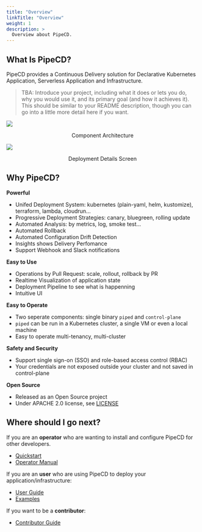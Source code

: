 ```yaml
---
title: "Overview"
linkTitle: "Overview"
weight: 1
description: >
  Overview about PipeCD.
---
```


## What Is PipeCD?

PipeCD provides a Continuous Delivery solution for Declarative Kubernetes Application, Serverless Application and Infrastructure.

> TBA: Introduce your project, including what it does or lets you do, why you would use it, and its primary goal (and how it achieves it). This should be similar to your README description, though you can go into a little more detail here if you want.

![](/images/architecture-overview.png)
<p style="text-align: center;">
Component Architecture
</p>

![](/images/deployment-details.png)
<p style="text-align: center;">
Deployment Details Screen
</p>

## Why PipeCD?

**Powerful**
- Unifed Deployment System: kubernetes (plain-yaml, helm, kustomize), terraform, lambda, cloudrun...
- Progressive Deployment Strategies: canary, bluegreen, rolling update
- Automated Analysis: by metrics, log, smoke test...
- Automated Rollback
- Automated Configuration Drift Detection
- Insights shows Delivery Perfomance
- Support Webhook and Slack notifications

**Easy to Use**
- Operations by Pull Request: scale, rollout, rollback by PR
- Realtime Visualization of application state
- Deployment Pipeline to see what is happenning
- Intuitive UI

**Easy to Operate**
- Two seperate components: single binary `piped` and `control-plane`
- `piped` can be run in a Kubernetes cluster, a single VM or even a local machine
- Easy to operate multi-tenancy, multi-cluster

**Safety and Security**
- Support single sign-on (SSO) and role-based access control (RBAC)
- Your credentials are not exposed outside your cluster and not saved in control-plane

**Open Source**

- Released as an Open Source project
- Under APACHE 2.0 license, see [LICENSE](https://github.com/pipe-cd/pipe/blob/master/LICENSE)

## Where should I go next?

If you are an **operator** who are wanting to install and configure PipeCD for other developers.
- [Quickstart](/docs/quickstart/)
- [Operator Manual](/docs/operator-manual/)

If you are an **user** who are using PipeCD to deploy your application/infrastructure:
- [User Guide](/docs/user-guide/)
- [Examples](/docs/user-guide/examples)

If you want to be a **contributor**:
- [Contributor Guide](/docs/contributor-guide/)

